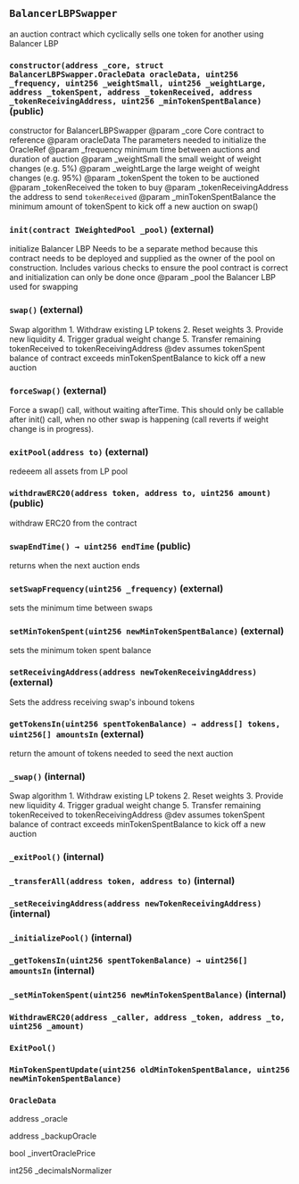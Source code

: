## `BalancerLBPSwapper`

an auction contract which cyclically sells one token for another using Balancer LBP




### `constructor(address _core, struct BalancerLBPSwapper.OracleData oracleData, uint256 _frequency, uint256 _weightSmall, uint256 _weightLarge, address _tokenSpent, address _tokenReceived, address _tokenReceivingAddress, uint256 _minTokenSpentBalance)` (public)

constructor for BalancerLBPSwapper
    @param _core Core contract to reference
    @param oracleData The parameters needed to initialize the OracleRef
    @param _frequency minimum time between auctions and duration of auction
    @param _weightSmall the small weight of weight changes (e.g. 5%)
    @param _weightLarge the large weight of weight changes (e.g. 95%)
    @param _tokenSpent the token to be auctioned
    @param _tokenReceived the token to buy
    @param _tokenReceivingAddress the address to send `tokenReceived`
    @param _minTokenSpentBalance the minimum amount of tokenSpent to kick off a new auction on swap()



### `init(contract IWeightedPool _pool)` (external)

initialize Balancer LBP
    Needs to be a separate method because this contract needs to be deployed and supplied
    as the owner of the pool on construction.
    Includes various checks to ensure the pool contract is correct and initialization can only be done once
    @param _pool the Balancer LBP used for swapping



### `swap()` (external)

Swap algorithm
        1. Withdraw existing LP tokens
        2. Reset weights
        3. Provide new liquidity
        4. Trigger gradual weight change
        5. Transfer remaining tokenReceived to tokenReceivingAddress
        @dev assumes tokenSpent balance of contract exceeds minTokenSpentBalance to kick off a new auction



### `forceSwap()` (external)

Force a swap() call, without waiting afterTime.
        This should only be callable after init() call, when no
        other swap is happening (call reverts if weight change
        is in progress).



### `exitPool(address to)` (external)

redeeem all assets from LP pool




### `withdrawERC20(address token, address to, uint256 amount)` (public)

withdraw ERC20 from the contract




### `swapEndTime() → uint256 endTime` (public)

returns when the next auction ends



### `setSwapFrequency(uint256 _frequency)` (external)

sets the minimum time between swaps




### `setMinTokenSpent(uint256 newMinTokenSpentBalance)` (external)

sets the minimum token spent balance




### `setReceivingAddress(address newTokenReceivingAddress)` (external)

Sets the address receiving swap's inbound tokens




### `getTokensIn(uint256 spentTokenBalance) → address[] tokens, uint256[] amountsIn` (external)

return the amount of tokens needed to seed the next auction



### `_swap()` (internal)

Swap algorithm
        1. Withdraw existing LP tokens
        2. Reset weights
        3. Provide new liquidity
        4. Trigger gradual weight change
        5. Transfer remaining tokenReceived to tokenReceivingAddress
        @dev assumes tokenSpent balance of contract exceeds minTokenSpentBalance to kick off a new auction



### `_exitPool()` (internal)





### `_transferAll(address token, address to)` (internal)





### `_setReceivingAddress(address newTokenReceivingAddress)` (internal)





### `_initializePool()` (internal)





### `_getTokensIn(uint256 spentTokenBalance) → uint256[] amountsIn` (internal)





### `_setMinTokenSpent(uint256 newMinTokenSpentBalance)` (internal)






### `WithdrawERC20(address _caller, address _token, address _to, uint256 _amount)`





### `ExitPool()`





### `MinTokenSpentUpdate(uint256 oldMinTokenSpentBalance, uint256 newMinTokenSpentBalance)`






### `OracleData`


address _oracle


address _backupOracle


bool _invertOraclePrice


int256 _decimalsNormalizer



